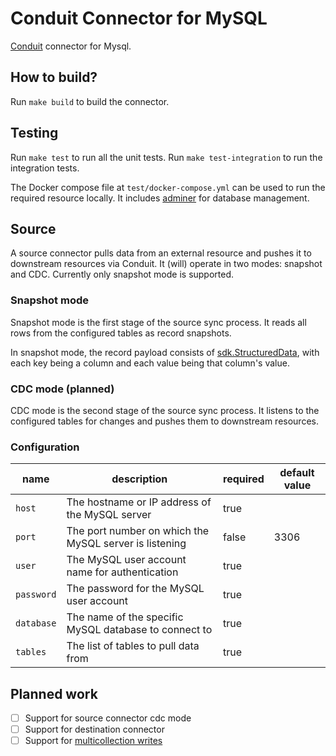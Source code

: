 # Conduit Connector for MySQL

[Conduit](https://conduit.io) connector for Mysql.

## How to build?

Run `make build` to build the connector.

## Testing

Run `make test` to run all the unit tests. Run `make test-integration` to run the integration tests.

The Docker compose file at `test/docker-compose.yml` can be used to run the required resource locally. It includes [adminer](https://www.adminer.org/) for database management.

## Source

A source connector pulls data from an external resource and pushes it to downstream resources via Conduit.
It (will) operate in two modes: snapshot and CDC. Currently only snapshot mode is supported.

### Snapshot mode

Snapshot mode is the first stage of the source sync process. It reads all rows from the configured tables as record snapshots.

In snapshot mode, the record payload consists of [sdk.StructuredData](https://pkg.go.dev/github.com/conduitio/conduit-connector-sdk@v0.9.1#StructuredData), with each key being a column and each value being that column's value.

### CDC mode (planned)

CDC mode is the second stage of the source sync process. It listens to the configured tables for changes and pushes them to downstream resources.

### Configuration

| name       | description                                            | required | default value |
| ---------- | ------------------------------------------------------ | -------- | ------------- |
| `host`     | The hostname or IP address of the MySQL server         | true     |               |
| `port`     | The port number on which the MySQL server is listening | false    | 3306          |
| `user`     | The MySQL user account name for authentication         | true     |               |
| `password` | The password for the MySQL user account                | true     |               |
| `database` | The name of the specific MySQL database to connect to  | true     |               |
| `tables`   | The list of tables to pull data from                   | true     |               |

## Planned work

- [ ] Support for source connector cdc mode
- [ ] Support for destination connector
- [ ] Support for [multicollection writes](https://meroxa.com/blog/conduit-0.10-comes-with-multiple-collections-support/)
